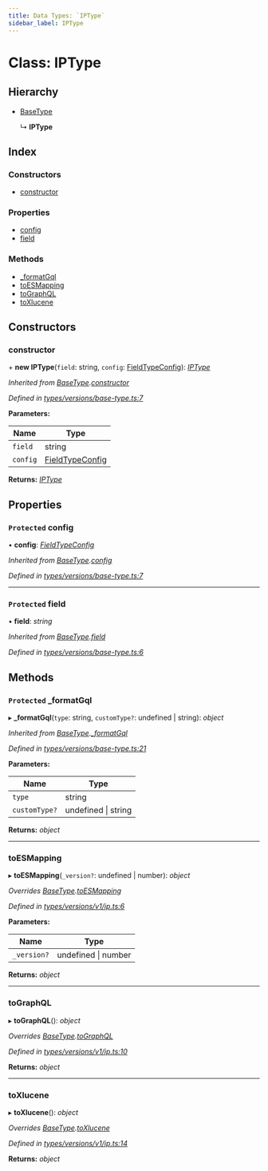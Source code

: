 ```yaml
---
title: Data Types: `IPType`
sidebar_label: IPType
---
```


# Class: IPType

## Hierarchy

* [BaseType](basetype.md)

  ↳ **IPType**

## Index

### Constructors

* [constructor](iptype.md#constructor)

### Properties

* [config](iptype.md#protected-config)
* [field](iptype.md#protected-field)

### Methods

* [_formatGql](iptype.md#protected-_formatgql)
* [toESMapping](iptype.md#toesmapping)
* [toGraphQL](iptype.md#tographql)
* [toXlucene](iptype.md#toxlucene)

## Constructors

###  constructor

\+ **new IPType**(`field`: string, `config`: [FieldTypeConfig](../overview.md#fieldtypeconfig)): *[IPType](iptype.md)*

*Inherited from [BaseType](basetype.md).[constructor](basetype.md#constructor)*

*Defined in [types/versions/base-type.ts:7](https://github.com/terascope/teraslice/blob/d8feecc03/packages/data-types/src/types/versions/base-type.ts#L7)*

**Parameters:**

Name | Type |
------ | ------ |
`field` | string |
`config` | [FieldTypeConfig](../overview.md#fieldtypeconfig) |

**Returns:** *[IPType](iptype.md)*

## Properties

### `Protected` config

• **config**: *[FieldTypeConfig](../overview.md#fieldtypeconfig)*

*Inherited from [BaseType](basetype.md).[config](basetype.md#protected-config)*

*Defined in [types/versions/base-type.ts:7](https://github.com/terascope/teraslice/blob/d8feecc03/packages/data-types/src/types/versions/base-type.ts#L7)*

___

### `Protected` field

• **field**: *string*

*Inherited from [BaseType](basetype.md).[field](basetype.md#protected-field)*

*Defined in [types/versions/base-type.ts:6](https://github.com/terascope/teraslice/blob/d8feecc03/packages/data-types/src/types/versions/base-type.ts#L6)*

## Methods

### `Protected` _formatGql

▸ **_formatGql**(`type`: string, `customType?`: undefined | string): *object*

*Inherited from [BaseType](basetype.md).[_formatGql](basetype.md#protected-_formatgql)*

*Defined in [types/versions/base-type.ts:21](https://github.com/terascope/teraslice/blob/d8feecc03/packages/data-types/src/types/versions/base-type.ts#L21)*

**Parameters:**

Name | Type |
------ | ------ |
`type` | string |
`customType?` | undefined &#124; string |

**Returns:** *object*

___

###  toESMapping

▸ **toESMapping**(`_version?`: undefined | number): *object*

*Overrides [BaseType](basetype.md).[toESMapping](basetype.md#abstract-toesmapping)*

*Defined in [types/versions/v1/ip.ts:6](https://github.com/terascope/teraslice/blob/d8feecc03/packages/data-types/src/types/versions/v1/ip.ts#L6)*

**Parameters:**

Name | Type |
------ | ------ |
`_version?` | undefined &#124; number |

**Returns:** *object*

___

###  toGraphQL

▸ **toGraphQL**(): *object*

*Overrides [BaseType](basetype.md).[toGraphQL](basetype.md#abstract-tographql)*

*Defined in [types/versions/v1/ip.ts:10](https://github.com/terascope/teraslice/blob/d8feecc03/packages/data-types/src/types/versions/v1/ip.ts#L10)*

**Returns:** *object*

___

###  toXlucene

▸ **toXlucene**(): *object*

*Overrides [BaseType](basetype.md).[toXlucene](basetype.md#abstract-toxlucene)*

*Defined in [types/versions/v1/ip.ts:14](https://github.com/terascope/teraslice/blob/d8feecc03/packages/data-types/src/types/versions/v1/ip.ts#L14)*

**Returns:** *object*
